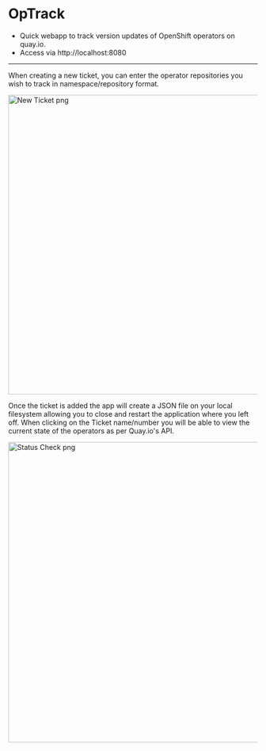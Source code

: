 # OpTrack
- Quick webapp to track version updates of OpenShift operators on quay.io.
- Access via http://localhost:8080

---

When creating a new ticket, you can enter the operator repositories you wish to track in namespace/repository format.

<img width="605" alt="New Ticket png" src="https://github.com/user-attachments/assets/38701619-a314-4766-bcd3-72c66dfef4ff">

Once the ticket is added the app will create a JSON file on your local filesystem allowing you to close and restart the application where you left off.
When clicking on the Ticket name/number you will be able to view the current state of the operators as per Quay.io's API.

<img width="607" alt="Status Check png" src="https://github.com/user-attachments/assets/31fafda4-9cc0-4434-bec3-1bc115f87257">
